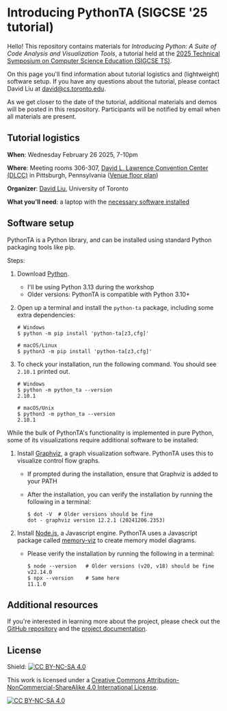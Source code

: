 # Introducing PythonTA (SIGCSE '25 tutorial)

Hello! This repository contains materials for _Introducing Python: A Suite of Code Analysis and Visualization Tools_, a tutorial held at the [2025 Technical Symposium on Computer Science Education (SIGCSE TS)](https://sigcse2025.sigcse.org/).

On this page you'll find information about tutorial logistics and (lightweight) software setup.
If you have any questions about the tutorial, please contact David Liu at [david@cs.toronto.edu](mailto:david@cs.toronto.edu).

As we get closer to the date of the tutorial, additional materials and demos will be posted in this respository.
Participants will be notified by email when all materials are present.

## Tutorial logistics

**When**: Wednesday February 26 2025, 7-10pm

**Where**: Meeting rooms 306-307, [David L. Lawrence Convention Center (DLCC)](https://www.pittsburghcc.com/) in Pittsburgh, Pennsylvania ([Venue floor plan](https://sigcse2025.sigcse.org/attending/Venue))

**Organizer**: [David Liu](https://www.cs.toronto.edu/~david/), University of Toronto

**What you'll need**: a laptop with the [necessary software installed](#software-setup)

## Software setup

PythonTA is a Python library, and can be installed using standard Python packaging tools like pip.

Steps:

1. Download [Python](https://www.python.org/downloads/).
    - I'll be using Python 3.13 during the workshop
    - Older versions: PythonTA is compatible with Python 3.10+
2. Open up a terminal and install the `python-ta` package, including some extra dependencies:

    ```console
    # Windows
    $ python -m pip install 'python-ta[z3,cfg]'

    # macOS/Linux
    $ python3 -m pip install 'python-ta[z3,cfg]'
    ```

3. To check your installation, run the following command. You should see `2.10.1` printed out.

    ```console
    # Windows
    $ python -m python_ta --version
    2.10.1

    # macOS/Unix
    $ python3 -m python_ta --version
    2.10.1
    ```

While the bulk of PythonTA's functionality is implemented in pure Python, some of its visualizations require additional software to be installed:

1. Install [Graphviz](https://graphviz.org/download/), a graph visualization software. PythonTA uses this to visualize control flow graphs.
    - If prompted during the installation, ensure that Graphviz is added to your PATH
    - After the installation, you can verify the installation by running the following in a terminal:

        ```console
        $ dot -V  # Older versions should be fine
        dot - graphviz version 12.2.1 (20241206.2353)
        ```

2. Install [Node.js](https://nodejs.org/en/download), a Javascript engine. PythonTA uses a Javascript package called [memory-viz](https://github.com/david-yz-liu/memory-viz) to create memory model diagrams.
    - Please verify the installation by running the following in a terminal:

        ```console
        $ node --version   # Older versions (v20, v18) should be fine
        v22.14.0
        $ npx --version    # Same here
        11.1.0

## Additional resources

If you're interested in learning more about the project, please check out the [GitHub repository](https://github.com/pyta-uoft/pyta) and the [project documentation](https://www.cs.toronto.edu/~david/pyta/).

## License

Shield: [![CC BY-NC-SA 4.0][cc-by-nc-sa-shield]][cc-by-nc-sa]

This work is licensed under a
[Creative Commons Attribution-NonCommercial-ShareAlike 4.0 International License][cc-by-nc-sa].

[![CC BY-NC-SA 4.0][cc-by-nc-sa-image]][cc-by-nc-sa]

[cc-by-nc-sa]: http://creativecommons.org/licenses/by-nc-sa/4.0/
[cc-by-nc-sa-image]: https://licensebuttons.net/l/by-nc-sa/4.0/88x31.png
[cc-by-nc-sa-shield]: https://img.shields.io/badge/License-CC%20BY--NC--SA%204.0-lightgrey.svg

